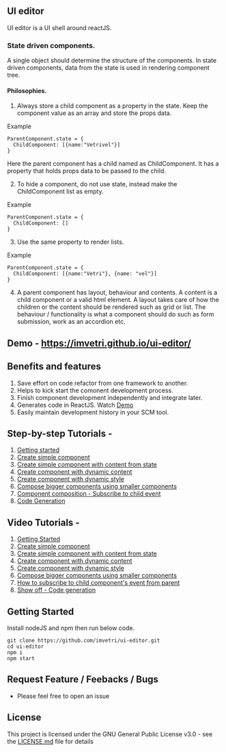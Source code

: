## UI editor

UI editor is a UI shell around reactJS.

### State driven components.

A single object should determine the structure of the components. In state driven components, data from the state is used in rendering component tree. 

#### Philosophies.


1. Always store a child component as a property in the state. Keep the component value as an array and store the props data.

Example
```
ParentComponent.state = {
  ChildComponent: [{name:"Vetrivel"}]
}
```

Here the parent component has a child named as ChildComponent. It has a property that holds props data to be passed to the child.

2. To hide a component, do not use state, instead make the ChildComponent list as empty.

Example
```
ParentComponent.state = {
  ChildComponent: []
}
```
3. Use the same property to render lists. 

Example
```
ParentComponent.state = {
  ChildComponent: [{name:"Vetri"}, {name: "vel"}] 
}
```
4. A parent component has layout, behaviour and contents. A content is a child component or a valid html element. A layout takes care of how the children or the content should be rendered such as grid or list.  The behaviour / functionality is what a component should do such as form submission, work as an accordion etc.


## Demo - https://imvetri.github.io/ui-editor/

## Benefits and features
1. Save effort on code refactor from one framework to another.
2. Helps to kick start the comonent development process.
3. Finish component development independently and integrate later.
4. Generates code in ReactJS. Watch [Demo](https://github.com/imvetri/ui-editor/wiki/Code-generation-to-ReactJS)
5. Easily maintain development history in your SCM tool.


## Step-by-step Tutorials - 
1. [Getting started](https://github.com/imvetri/ui-editor/wiki/Getting-Started)
2. [Create simple component](https://github.com/imvetri/ui-editor/wiki/Create-a-simple-component)
3. [Create simple component with content from state](https://github.com/imvetri/ui-editor/wiki/Create-simple-component-with-content-from-state)
4. [Create component with dynamic content](https://github.com/imvetri/ui-editor/wiki/Create-component-with-dynamic-content)
5. [Create component with dynamic style](https://github.com/imvetri/ui-editor/wiki/Create-component-with-dynamic-style)
6. [Compose bigger components using smaller components](https://github.com/imvetri/ui-editor/wiki/Compose-bigger-components-using-smaller-components)
7. [Component composition - Subscribe to child event](https://github.com/imvetri/ui-editor/wiki/Component-composition---Subscribe-to-child-components)
8. [Code Generation](https://github.com/imvetri/ui-editor/wiki/Code-generation-to-ReactJS)

## Video Tutorials - 
1. [Getting Started](https://vimeo.com/386239335)
2. [Create simple component](https://vimeo.com/386239365)
3. [Create simple component with content from state](https://vimeo.com/386239387)
4. [Create component with dynamic content](https://vimeo.com/386239417)
5. [Create component with dynamic style](https://vimeo.com/386239443)
6. [Compose bigger components using smaller components](https://vimeo.com/386239481)
7. [How to subscribe to child component's event from parent](https://vimeo.com/386239513)
8. [Show off - Code generation](https://vimeo.com/386239546)

## Getting Started
Install nodeJS and npm then run below code.

```
git clone https://github.com/imvetri/ui-editor.git
cd ui-editor
npm i
npm start

```

## Request Feature / Feebacks / Bugs

 * Please feel free to open an issue



## License

This project is licensed under the GNU General Public License v3.0 - see the [LICENSE.md](LICENSE.md) file for details

